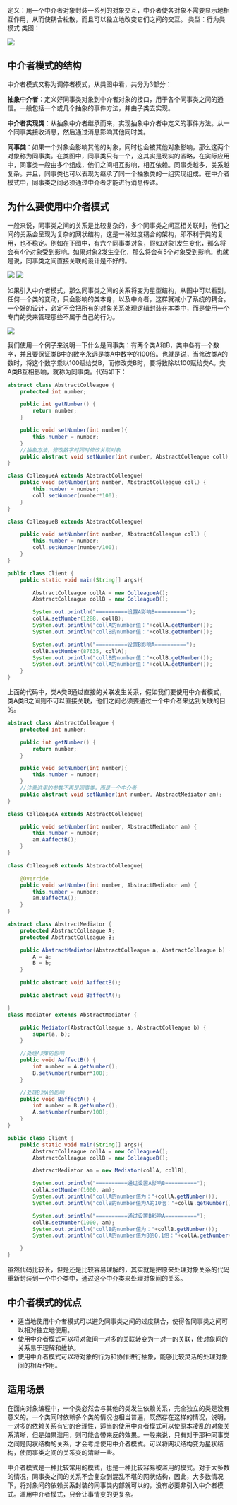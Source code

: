 定义：用一个中介者对象封装一系列的对象交互，中介者使各对象不需要显示地相互作用，从而使耦合松散，而且可以独立地改变它们之间的交互。
类型：行为类模式
类图：

![](http://my.csdn.net/uploads/201204/05/1333632364_7328.jpg)

## 中介者模式的结构

中介者模式又称为调停者模式，从类图中看，共分为3部分：

**抽象中介者**：定义好同事类对象到中介者对象的接口，用于各个同事类之间的通信。一般包括一个或几个抽象的事件方法，并由子类去实现。

**中介者实现类**：从抽象中介者继承而来，实现抽象中介者中定义的事件方法。从一个同事类接收消息，然后通过消息影响其他同时类。

**同事类**：如果一个对象会影响其他的对象，同时也会被其他对象影响，那么这两个对象称为同事类。在类图中，同事类只有一个，这其实是现实的省略，在实际应用中，同事类一般由多个组成，他们之间相互影响，相互依赖。同事类越多，关系越复杂。并且，同事类也可以表现为继承了同一个抽象类的一组实现组成。在中介者模式中，同事类之间必须通过中介者才能进行消息传递。

## 为什么要使用中介者模式

一般来说，同事类之间的关系是比较复杂的，多个同事类之间互相关联时，他们之间的关系会呈现为复杂的网状结构，这是一种过度耦合的架构，即不利于类的复用，也不稳定。例如在下图中，有六个同事类对象，假如对象1发生变化，那么将会有4个对象受到影响。如果对象2发生变化，那么将会有5个对象受到影响。也就是说，同事类之间直接关联的设计是不好的。

![](http://my.csdn.net/uploads/201204/05/1333632570_1871.jpg) ![](http://my.csdn.net/uploads/201204/05/1333632586_5476.jpg)

如果引入中介者模式，那么同事类之间的关系将变为星型结构，从图中可以看到，任何一个类的变动，只会影响的类本身，以及中介者，这样就减小了系统的耦合。一个好的设计，必定不会把所有的对象关系处理逻辑封装在本类中，而是使用一个专门的类来管理那些不属于自己的行为。

![](http://my.csdn.net/uploads/201204/05/1333632608_3074.jpg)

我们使用一个例子来说明一下什么是同事类：有两个类A和B，类中各有一个数字，并且要保证类B中的数字永远是类A中数字的100倍。也就是说，当修改类A的数时，将这个数字乘以100赋给类B，而修改类B时，要将数除以100赋给类A。类A类B互相影响，就称为同事类。代码如下：

```java
abstract class AbstractColleague {  
    protected int number;  

    public int getNumber() {  
        return number;  
    }  

    public void setNumber(int number){  
        this.number = number;  
    }  
    //抽象方法，修改数字时同时修改关联对象  
    public abstract void setNumber(int number, AbstractColleague coll);  
}  

class ColleagueA extends AbstractColleague{  
    public void setNumber(int number, AbstractColleague coll) {  
        this.number = number;  
        coll.setNumber(number*100);  
    }  
}  

class ColleagueB extends AbstractColleague{  

    public void setNumber(int number, AbstractColleague coll) {  
        this.number = number;  
        coll.setNumber(number/100);  
    }  
}  

public class Client {  
    public static void main(String[] args){  

        AbstractColleague collA = new ColleagueA();  
        AbstractColleague collB = new ColleagueB();  

        System.out.println("==========设置A影响B==========");  
        collA.setNumber(1288, collB);  
        System.out.println("collA的number值："+collA.getNumber());  
        System.out.println("collB的number值："+collB.getNumber());  

        System.out.println("==========设置B影响A==========");  
        collB.setNumber(87635, collA);  
        System.out.println("collB的number值："+collB.getNumber());  
        System.out.println("collA的number值："+collA.getNumber());  
    }  
}
```

上面的代码中，类A类B通过直接的关联发生关系，假如我们要使用中介者模式，类A类B之间则不可以直接关联，他们之间必须要通过一个中介者来达到关联的目的。

```java
abstract class AbstractColleague {  
    protected int number;  

    public int getNumber() {  
        return number;  
    }  

    public void setNumber(int number){  
        this.number = number;  
    }  
    //注意这里的参数不再是同事类，而是一个中介者  
    public abstract void setNumber(int number, AbstractMediator am);  
}  

class ColleagueA extends AbstractColleague{  

    public void setNumber(int number, AbstractMediator am) {  
        this.number = number;  
        am.AaffectB();  
    }  
}  

class ColleagueB extends AbstractColleague{  

    @Override  
    public void setNumber(int number, AbstractMediator am) {  
        this.number = number;  
        am.BaffectA();  
    }  
}  

abstract class AbstractMediator {  
    protected AbstractColleague A;  
    protected AbstractColleague B;  

    public AbstractMediator(AbstractColleague a, AbstractColleague b) {  
        A = a;  
        B = b;  
    }  

    public abstract void AaffectB();  

    public abstract void BaffectA();  

}  
class Mediator extends AbstractMediator {  

    public Mediator(AbstractColleague a, AbstractColleague b) {  
        super(a, b);  
    }  

    //处理A对B的影响  
    public void AaffectB() {  
        int number = A.getNumber();  
        B.setNumber(number*100);  
    }  

    //处理B对A的影响  
    public void BaffectA() {  
        int number = B.getNumber();  
        A.setNumber(number/100);  
    }  
}  

public class Client {  
    public static void main(String[] args){  
        AbstractColleague collA = new ColleagueA();  
        AbstractColleague collB = new ColleagueB();  

        AbstractMediator am = new Mediator(collA, collB);  

        System.out.println("==========通过设置A影响B==========");  
        collA.setNumber(1000, am);  
        System.out.println("collA的number值为："+collA.getNumber());  
        System.out.println("collB的number值为A的10倍："+collB.getNumber());  

        System.out.println("==========通过设置B影响A==========");  
        collB.setNumber(1000, am);  
        System.out.println("collB的number值为："+collB.getNumber());  
        System.out.println("collA的number值为B的0.1倍："+collA.getNumber());  

    }  
}  
```
虽然代码比较长，但是还是比较容易理解的，其实就是把原来处理对象关系的代码重新封装到一个中介类中，通过这个中介类来处理对象间的关系。

## 中介者模式的优点

- 适当地使用中介者模式可以避免同事类之间的过度耦合，使得各同事类之间可以相对独立地使用。
- 使用中介者模式可以将对象间一对多的关联转变为一对一的关联，使对象间的关系易于理解和维护。
- 使用中介者模式可以将对象的行为和协作进行抽象，能够比较灵活的处理对象间的相互作用。

## 适用场景

在面向对象编程中，一个类必然会与其他的类发生依赖关系，完全独立的类是没有意义的。一个类同时依赖多个类的情况也相当普遍，既然存在这样的情况，说明，一对多的依赖关系有它的合理性，适当的使用中介者模式可以使原本凌乱的对象关系清晰，但是如果滥用，则可能会带来反的效果。一般来说，只有对于那种同事类之间是网状结构的关系，才会考虑使用中介者模式。可以将网状结构变为星状结构，使同事类之间的关系变的清晰一些。

中介者模式是一种比较常用的模式，也是一种比较容易被滥用的模式。对于大多数的情况，同事类之间的关系不会复杂到混乱不堪的网状结构，因此，大多数情况下，将对象间的依赖关系封装的同事类内部就可以的，没有必要非引入中介者模式。滥用中介者模式，只会让事情变的更复杂。
